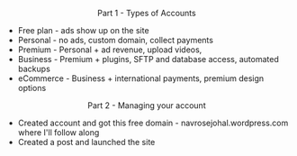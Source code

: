 <p align="center">Part 1 - Types of Accounts</p>

- Free plan - ads show up on the site
- Personal - no ads, custom domain, collect payments
- Premium - Personal + ad revenue, upload videos,
- Business - Premium + plugins, SFTP and database access, automated backups
- eCommerce - Business + international payments, premium design options

<p align="center">Part 2 - Managing your account</p>

- Created account and got this free domain - navrosejohal.wordpress.com where I'll follow along
- Created a post and launched the site
